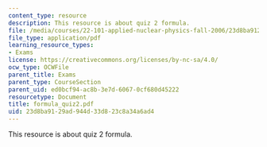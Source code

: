 ```yaml
---
content_type: resource
description: This resource is about quiz 2 formula.
file: /media/courses/22-101-applied-nuclear-physics-fall-2006/23d8ba9129ad944d33d823c8a34a6ad4_formula_quiz2.pdf
file_type: application/pdf
learning_resource_types:
- Exams
license: https://creativecommons.org/licenses/by-nc-sa/4.0/
ocw_type: OCWFile
parent_title: Exams
parent_type: CourseSection
parent_uid: ed0bcf94-ac8b-3e7d-6067-0cf680d45222
resourcetype: Document
title: formula_quiz2.pdf
uid: 23d8ba91-29ad-944d-33d8-23c8a34a6ad4
---
```

This resource is about quiz 2 formula.